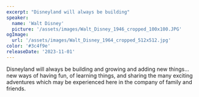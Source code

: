 ```yaml
---
excerpt: "Disneyland will always be building"
speaker:
  name: 'Walt Disney'
  picture: '/assets/images/Walt_Disney_1946_cropped_100x100.JPG'
ogImage:
  url: '/assets/images/Walt_Disney_1964_cropped_512x512.jpg'
color: '#3c4f9e'
releaseDate: '2023-11-01'
---
```

Disneyland will always be building and growing and adding new things... new ways of having fun, of learning things, and sharing the many exciting adventures which may be experienced here in the company of family and friends.
